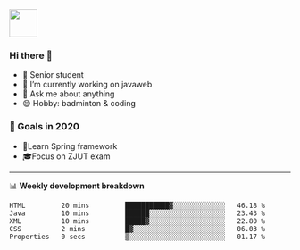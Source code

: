 <img src="https://github.com/egoist/egoist/raw/master/balloon.gif" width="50">

### Hi there 🐏

- 🌱 Senior student
- 🔭 I’m currently working on javaweb
- 💬 Ask me about anything
- 😄 Hobby: badminton & coding

### 🚀 Goals in 2020
+ 🍃Learn Spring framework
+ 🎓Focus on ZJUT exam
-------

📊 **Weekly development breakdown**
<!--START_SECTION:waka-->
```text
HTML         20 mins         ███████████▓░░░░░░░░░░░░░   46.18 % 
Java         10 mins         ██████░░░░░░░░░░░░░░░░░░░   23.43 % 
XML          10 mins         █████▓░░░░░░░░░░░░░░░░░░░   22.80 % 
CSS          2 mins          █▓░░░░░░░░░░░░░░░░░░░░░░░   06.03 % 
Properties   0 secs          ▒░░░░░░░░░░░░░░░░░░░░░░░░   01.17 % 
```
<!--END_SECTION:waka-->
